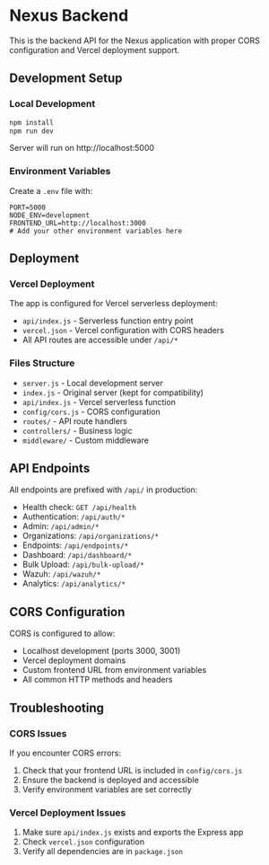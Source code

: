 # Nexus Backend

This is the backend API for the Nexus application with proper CORS configuration and Vercel deployment support.

## Development Setup

### Local Development
```bash
npm install
npm run dev
```
Server will run on http://localhost:5000

### Environment Variables
Create a `.env` file with:
```
PORT=5000
NODE_ENV=development
FRONTEND_URL=http://localhost:3000
# Add your other environment variables here
```

## Deployment

### Vercel Deployment
The app is configured for Vercel serverless deployment:
- `api/index.js` - Serverless function entry point
- `vercel.json` - Vercel configuration with CORS headers
- All API routes are accessible under `/api/*`

### Files Structure
- `server.js` - Local development server
- `index.js` - Original server (kept for compatibility)
- `api/index.js` - Vercel serverless function
- `config/cors.js` - CORS configuration
- `routes/` - API route handlers
- `controllers/` - Business logic
- `middleware/` - Custom middleware

## API Endpoints
All endpoints are prefixed with `/api/` in production:
- Health check: `GET /api/health`
- Authentication: `/api/auth/*`
- Admin: `/api/admin/*`
- Organizations: `/api/organizations/*`
- Endpoints: `/api/endpoints/*`
- Dashboard: `/api/dashboard/*`
- Bulk Upload: `/api/bulk-upload/*`
- Wazuh: `/api/wazuh/*`
- Analytics: `/api/analytics/*`

## CORS Configuration
CORS is configured to allow:
- Localhost development (ports 3000, 3001)
- Vercel deployment domains
- Custom frontend URL from environment variables
- All common HTTP methods and headers

## Troubleshooting

### CORS Issues
If you encounter CORS errors:
1. Check that your frontend URL is included in `config/cors.js`
2. Ensure the backend is deployed and accessible
3. Verify environment variables are set correctly

### Vercel Deployment Issues
1. Make sure `api/index.js` exists and exports the Express app
2. Check `vercel.json` configuration
3. Verify all dependencies are in `package.json`